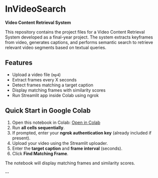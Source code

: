 # InVideoSearch

**Video Content Retrieval System**

This repository contains the project files for a Video Content Retrieval System developed as a final-year project. The system extracts keyframes from video, generates captions, and performs semantic search to retrieve relevant video segments based on textual queries.

## Features

- Upload a video file (`mp4`)
- Extract frames every X seconds  
- Detect frames matching a target caption  
- Display matching frames with similarity scores  
- Run Streamlit app inside Colab using ngrok  

## Quick Start in Google Colab

1. Open this notebook in Colab: [Open in Colab](https://colab.research.google.com/github/<your-username>/<your-repo>/blob/main/<your-notebook>.ipynb)  
2. Run **all cells sequentially**.  
3. If prompted, enter your **ngrok authentication key** (already included if present).  
4. Upload your video using the Streamlit uploader.  
5. Enter the **target caption** and **frame interval** (seconds).  
6. Click **Find Matching Frame**.  

The notebook will display matching frames and similarity scores.

--
